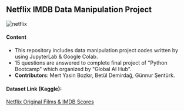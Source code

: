 ## Netflix IMDB Data Manipulation Project
![netflix](https://user-images.githubusercontent.com/98096192/183025637-6f0b6cf9-c381-40a4-83f2-fe41bf79d7a2.png)


#### Content
* This repository includes data manipulation project codes written by using JupyterLab & Google Colab.
* 15 questions are answered to complete final project of "Python Bootcamp" which organized by "Global AI Hub". 
* **Contributors**: Mert Yasin Bozkır, Betül Demirdağ, Günnur Şentürk.

#### Dataset Link (Kaggle):
[Netflix Original Films & IMDB Scores](https://www.kaggle.com/datasets/luiscorter/netflix-original-films-imdb-scores)
